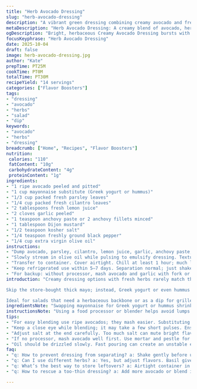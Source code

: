 ```yaml
---
title: "Herb Avocado Dressing"
slug: "herb-avocado-dressing"
description: "A vibrant green dressing combining creamy avocado and fresh herbs, thick yet pourable, bursting with bright herbal notes. Uses substituted mayo for richer texture and lemon juice for a sharper acidity. Parsley replaces chives, adding earthiness, while cilantro adds vibrant color and complexity. Garlic and anchovy paste bring umami depth; Dijon mustard introduces slight heat and emulsification. Chill to let flavors marry. Pungent aroma hints at its boldness. Smooth, luscious texture contrasts crisp greens. Adjust salt carefully; over-salting kills herbs’ brightness. Store cold, use within a week, ideal for salads, grilled veggies, or as dip."
metaDescription: "Herb Avocado Dressing: A creamy blend of avocado, herbs, and umami flavors. Perfect for salads and veggie dips."
ogDescription: "Bright, herbaceous Creamy Avocado Dressing bursts with flavor; ideal for salads or as a dip. An easy, healthy twist."
focusKeyphrase: "Herb Avocado Dressing"
date: 2025-10-04
draft: false
image: herb-avocado-dressing.jpg
author: "Kate"
prepTime: PT25M
cookTime: PT0M
totalTime: PT30M
recipeYield: "14 servings"
categories: ["Flavor Boosters"]
tags:
- "dressing"
- "avocado"
- "herbs"
- "salad"
- "dip"
keywords:
- "avocado"
- "herbs"
- "dressing"
breadcrumb: ["Home", "Recipes", "Flavor Boosters"]
nutrition: 
 calories: "110"
 fatContent: "10g"
 carbohydrateContent: "4g"
 proteinContent: "1g"
ingredients:
- "1 ripe avocado peeled and pitted"
- "1 cup mayonnaise substitute (Greek yogurt or hummus)"
- "1/3 cup packed fresh parsley leaves"
- "1/4 cup packed fresh cilantro leaves"
- "2 tablespoons fresh lemon juice"
- "2 cloves garlic peeled"
- "1 teaspoon anchovy paste or 2 anchovy fillets minced"
- "1 tablespoon Dijon mustard"
- "1/2 teaspoon kosher salt"
- "1/4 teaspoon freshly ground black pepper"
- "1/4 cup extra virgin olive oil"
instructions:
- "Dump avocado, parsley, cilantro, lemon juice, garlic, anchovy paste, Dijon mustard into a food processor bowl. Pulse in short bursts, watching carefully. It won’t blend all at once; at first, chunks remain. Look for creamy texture starting to form around thick bits. Stop and scrape sides down with spatula often."
- "Slowly stream in olive oil while pulsing to emulsify dressing. Texture should be thick but coat spoon smoothly, not runny. Pause to taste—adjust salt and pepper carefully. Too much salt deadens fresh herbs."
- "Transfer to container. Cover airtight. Chill at least 1 hour; much longer if you want flavors to mellow and harmonize. Dressing will firm up slightly. Give quick stir before serving to reincorporate any oil that settled at top."
- "Keep refrigerated use within 5–7 days. Separation normal; just shake or stir gently before use."
- "For backup: without processor, mash avocado and garlic with fork or mortar and pestle first. Chop herbs fine by hand. Whisk all by hand vigorously while slowly adding oil for best uniformity."
introduction: "Creamy dressing options with fresh herbs rarely match this punch. The whole point is layers—the ripe avocado gives luscious body; parsley swaps in for chives to give a deeper herbaceous tone; cilantro brightens the palette. Anchovy paste—don’t skip. It slips in that unidentifiable umami hit that holds it all together. The olive oil’s gradual incorporation is not just for texture but to coax everything into a stable emulsion.

Skip the store-bought thick mayo; instead, Greek yogurt or even hummus anchors the base, cutting calories and boosting tang. This gets especially nice after a chill hour—flavors fuse and mellow, yet still keep the zip. Watch the texture closely; too thin means you added the oil too fast or didn’t blend long enough.

Ideal for salads that need a herbaceous backbone or as a dip for grilled veggies. The aroma alone—the punch of garlic tempered by fresh herbs—sets expectations loud. Salt balances that but adds weight, so add gradually. Here's the tested approach to avoid watering down or over-seasoning. This isn’t just a dressing—it’s a tool for making greens pop."
ingredientsNote: "Swapping mayonnaise for Greek yogurt or hummus shrinks fat without losing creaminess. Greek yogurt makes dressing tangier, hummus adds nuttiness; either requires blending for smooth finish. Parsley provides a more grounded flavor than chives, and cilantro offers a fresh brightness though can be swapped with basil if preferred. Anchovy paste or minced anchovies introduce umami depth that rounds out the dressing without fishiness. Lemon juice sharpens acidity better than vinegar here due to its fragrant lift. Kosher salt is key; avoid table salt as it's too fine and easily oversalts. Olive oil quality matters—use cold-pressed, fruity varieties. Garlic cloves smashed raw infuse pungency that mellows after chilling, so adjust if you want less bite. Mustard acts as emulsifier, ensuring dressing doesn’t separate quickly."
instructionsNote: "Using a food processor or blender helps avoid lumps and maintains proper texture; pulse in short bursts instead of running machine nonstop to prevent overheating and breaking herbs down too fine, which can cause bitterness. Scraping bowl sides is not optional—it ensures even mixing and avoids clumps. Slow olive oil drizzle is crucial to build an emulsion; fast addition results in breaking, oil pooling. Taste repeatedly toward end of blending. Salt and pepper can't just be guessed—too much salt flattens herb brightness, too little leaves dressing bland. Cover and chill minimum one hour; time allows flavors to meld and garlic's raw sharpness to soften. Give dressing a stir or gentle shake before serving to reincorporate any oil separation. Leftovers separate normally; safely reheated only if used warm in other dishes."
tips:
- "For easy blending use ripe avocados; they mash easier. Substituting Greek yogurt or hummus can lighten the dressing."
- "Keep a close eye while blending; it may take a few short pulses. Ensure both herbs are finely chopped."
- "Adjust salt at the end carefully. Too much salt can mute bright flavors; try carefully adding it bit by bit."
- "If no processor, mash avocado well first. Use mortar and pestle for garlic—mix in herbs manually."
- "Oil should be drizzled slowly. Fast pouring can create an unstable emulsion—don’t rush this step."
faq:
- "q: How to prevent dressing from separating? a: Shake gently before use. Keep cold; emulsification weakens if sits too long."
- "q: Can I use different herbs? a: Yes, but adjust flavors. Basil gives sweetness; mint may clash. Test small batches first."
- "q: What’s the best way to store leftovers? a: Airtight container in the fridge can last 5–7 days. Just mix if separation occurs."
- "q: How to rescue a too-thin dressing? a: Add more avocado or blend in chia seeds—thickens nicely without changing flavor."

---
```

